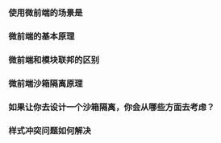 ### 使用微前端的场景是

### 微前端的基本原理

### 微前端和模块联邦的区别

### 微前端沙箱隔离原理

### 如果让你去设计一个沙箱隔离，你会从哪些方面去考虑？

### 样式冲突问题如何解决